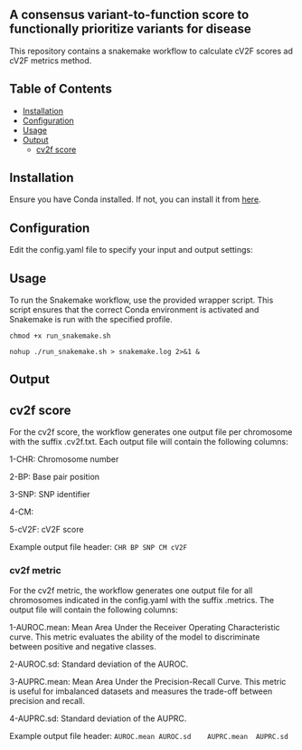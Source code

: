 ## A consensus variant-to-function score to functionally prioritize variants for disease

This repository contains a snakemake workflow to calculate cV2F scores ad cV2F metrics method.



## Table of Contents

- [Installation](#installation)
- [Configuration](#configuration)
- [Usage](#usage)
- [Output](#output)
  - [cv2f score](#cv2fscore)

## Installation

Ensure you have Conda installed. If not, you can install it from [here](https://docs.conda.io/projects/conda/en/latest/user-guide/install/index.html).

## Configuration

Edit the config.yaml file to specify your input and output settings:

## Usage

To run the Snakemake workflow, use the provided wrapper script. This script ensures that the correct Conda environment is activated and Snakemake is run with the specified profile.

`chmod +x run_snakemake.sh`

`nohup ./run_snakemake.sh > snakemake.log 2>&1 &`

## Output

## cv2f score

For the cv2f score, the workflow generates one output file per chromosome with the suffix .cv2f.txt. Each output file will contain the following columns:

1-CHR: Chromosome number

2-BP: Base pair position

3-SNP: SNP identifier

4-CM: 

5-cV2F: cV2F score


Example output file header:
`CHR BP SNP CM cV2F`

### cv2f metric

For the cv2f metric, the workflow generates one output file for all chromosomes indicated in the config.yaml with the suffix .metrics. The output file will contain the following columns:


1-AUROC.mean: Mean Area Under the Receiver Operating Characteristic curve. This metric evaluates the ability of the model to discriminate between positive and negative classes. 

2-AUROC.sd: Standard deviation of the AUROC.

3-AUPRC.mean: Mean Area Under the Precision-Recall Curve. This metric is useful for imbalanced datasets and measures the trade-off between precision and recall. 

4-AUPRC.sd: Standard deviation of the AUPRC.

Example output file header:
`AUROC.mean	AUROC.sd	AUPRC.mean	AUPRC.sd`
